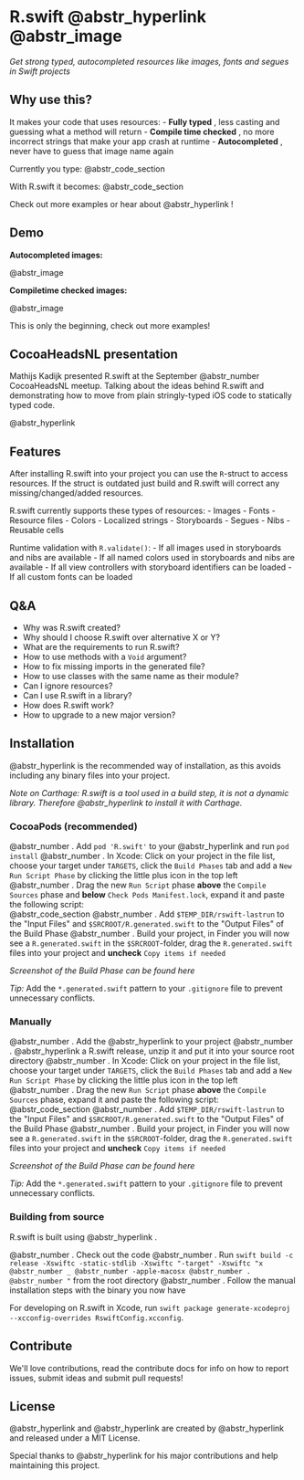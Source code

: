 # R.swift @abstr_hyperlink @abstr_image 

_Get strong typed, autocompleted resources like images, fonts and segues in Swift projects_

## Why use this?

It makes your code that uses resources: \- **Fully typed** , less casting and guessing what a method will return \- **Compile time checked** , no more incorrect strings that make your app crash at runtime \- **Autocompleted** , never have to guess that image name again

Currently you type: @abstr_code_section 

With R.swift it becomes: @abstr_code_section 

Check out more examples or hear about @abstr_hyperlink !

## Demo

**Autocompleted images:**

@abstr_image 

**Compiletime checked images:**

@abstr_image 

This is only the beginning, check out more examples!

## CocoaHeadsNL presentation

Mathijs Kadijk presented R.swift at the September @abstr_number CocoaHeadsNL meetup. Talking about the ideas behind R.swift and demonstrating how to move from plain stringly-typed iOS code to statically typed code.

@abstr_hyperlink 

## Features

After installing R.swift into your project you can use the `R`-struct to access resources. If the struct is outdated just build and R.swift will correct any missing/changed/added resources.

R.swift currently supports these types of resources: \- Images \- Fonts \- Resource files \- Colors \- Localized strings \- Storyboards \- Segues \- Nibs \- Reusable cells

Runtime validation with <code>R.validate()</code>: \- If all images used in storyboards and nibs are available \- If all named colors used in storyboards and nibs are available \- If all view controllers with storyboard identifiers can be loaded \- If all custom fonts can be loaded

## Q&A

  * Why was R.swift created?
  * Why should I choose R.swift over alternative X or Y?
  * What are the requirements to run R.swift?
  * How to use methods with a <code>Void</code> argument?
  * How to fix missing imports in the generated file?
  * How to use classes with the same name as their module?
  * Can I ignore resources?
  * Can I use R.swift in a library?
  * How does R.swift work?
  * How to upgrade to a new major version?



## Installation

@abstr_hyperlink is the recommended way of installation, as this avoids including any binary files into your project.

_Note on Carthage: R.swift is a tool used in a build step, it is not a dynamic library. Therefore @abstr_hyperlink to install it with Carthage._

### CocoaPods (recommended)

@abstr_number . Add `pod 'R.swift'` to your @abstr_hyperlink and run `pod install` @abstr_number . In Xcode: Click on your project in the file list, choose your target under `TARGETS`, click the `Build Phases` tab and add a `New Run Script Phase` by clicking the little plus icon in the top left @abstr_number . Drag the new `Run Script` phase **above** the `Compile Sources` phase and **below** `Check Pods Manifest.lock`, expand it and paste the following script:   
@abstr_code_section @abstr_number . Add `$TEMP_DIR/rswift-lastrun` to the "Input Files" and `$SRCROOT/R.generated.swift` to the "Output Files" of the Build Phase @abstr_number . Build your project, in Finder you will now see a `R.generated.swift` in the `$SRCROOT`-folder, drag the `R.generated.swift` files into your project and **uncheck** `Copy items if needed`

_Screenshot of the Build Phase can be found here_

_Tip:_ Add the `*.generated.swift` pattern to your `.gitignore` file to prevent unnecessary conflicts.

### Manually

@abstr_number . Add the @abstr_hyperlink to your project @abstr_number . @abstr_hyperlink a R.swift release, unzip it and put it into your source root directory @abstr_number . In Xcode: Click on your project in the file list, choose your target under `TARGETS`, click the `Build Phases` tab and add a `New Run Script Phase` by clicking the little plus icon in the top left @abstr_number . Drag the new `Run Script` phase **above** the `Compile Sources` phase, expand it and paste the following script:   
@abstr_code_section @abstr_number . Add `$TEMP_DIR/rswift-lastrun` to the "Input Files" and `$SRCROOT/R.generated.swift` to the "Output Files" of the Build Phase @abstr_number . Build your project, in Finder you will now see a `R.generated.swift` in the `$SRCROOT`-folder, drag the `R.generated.swift` files into your project and **uncheck** `Copy items if needed`

_Screenshot of the Build Phase can be found here_

_Tip:_ Add the `*.generated.swift` pattern to your `.gitignore` file to prevent unnecessary conflicts.

### Building from source

R.swift is built using @abstr_hyperlink .

@abstr_number . Check out the code @abstr_number . Run `swift build -c release -Xswiftc -static-stdlib -Xswiftc "-target" -Xswiftc "x @abstr_number _ @abstr_number -apple-macosx @abstr_number . @abstr_number "` from the root directory @abstr_number . Follow the manual installation steps with the binary you now have

For developing on R.swift in Xcode, run `swift package generate-xcodeproj --xcconfig-overrides RswiftConfig.xcconfig`.

## Contribute

We'll love contributions, read the contribute docs for info on how to report issues, submit ideas and submit pull requests!

## License

@abstr_hyperlink and @abstr_hyperlink are created by @abstr_hyperlink and released under a MIT License.

Special thanks to @abstr_hyperlink for his major contributions and help maintaining this project.
